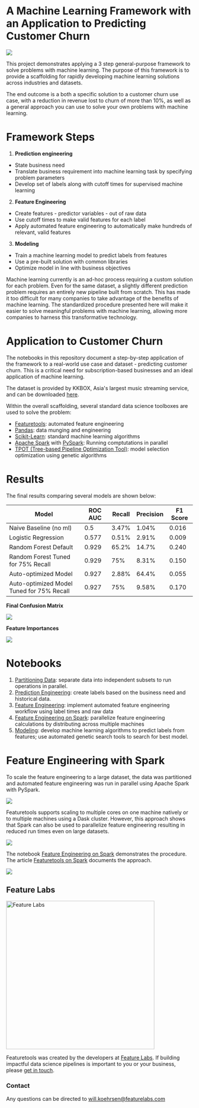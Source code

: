 # A Machine Learning Framework with an Application to Predicting Customer Churn

![](images/overall_framework.png)

This project demonstrates applying a 3 step general-purpose framework to solve problems with machine learning. The purpose of this 
framework is to provide a scaffolding for rapidly developing machine learning solutions across industries and datasets.

The end outcome is a both a specific solution to a customer churn use case, with a reduction in revenue lost to churn of more than 10%, 
as well as a general approach you can use to solve your own problems with machine learning. 

# Framework Steps

1. __Prediction engineering__
  * State business need
  * Translate business requirement into machine learning task by specifying problem parameters
  * Develop set of labels along with cutoff times for supervised machine learning
2. __Feature Engineering__
  * Create features - predictor variables - out of raw data 
  * Use cutoff times to make valid features for each label
  * Apply automated feature engineering to automatically make hundreds of relevant, valid features 
3. __Modeling__
  * Train a machine learning model to predict labels from features
  * Use a pre-built solution with common libraries
  * Optimize model in line with business objectives

Machine learning currently is an ad-hoc process requiring a custom solution for each problem. Even for the same dataset,
a slightly different prediction problem requires an entirely new pipeline built from scratch. This has made it too difficult for many 
companies to take advantage of the benefits of machine learning. The standardized procedure presented here will make it easier to solve 
meaningful problems with machine learning, allowing more companies to harness this transformative technology.

# Application to Customer Churn

The notebooks in this repository document a step-by-step application of the framework to a real-world use case and dataset - predicting
customer churn. This is a critical need for subscription-based businesses and an ideal application of machine learning. 

The dataset is provided by KKBOX, Asia's largest music streaming service, and can be downloaded [here](https://www.kaggle.com/c/kkbox-churn-prediction-challenge/data).

Within the overall scaffolding, several standard data science toolboxes are used to solve the problem:

* [Featuretools](https://docs.featuretools.com/#): automated feature engineering
* [Pandas](https://pandas.pydata.org): data munging and engineering
* [Scikit-Learn](http://scikit-learn.org/stable/documentation.html): standard machine learning algorithms
* [Apache Spark](https://spark.apache.org/documentation.html) with [PySpark](https://spark.apache.org/docs/latest/api/python/index.html): Running comptutations in parallel
* [TPOT (Tree-based Pipeline Optimization Tool)](https://github.com/EpistasisLab/tpot): model selection optimization using genetic algorithms

# Results

The final results comparing several models are shown below:

| Model                                     | ROC AUC | Recall | Precision | F1 Score |
|-------------------------------------------|---------|--------|-----------|----------|
| Naive Baseline (no ml)                    | 0.5     | 3.47%  | 1.04%     | 0.016   |
| Logistic Regression                       | 0.577   | 0.51%  | 2.91%     | 0.009   |
| Random Forest Default                     | 0.929   | 65.2%  | 14.7%     | 0.240   |
| Random Forest Tuned for 75% Recall        | 0.929   | 75%    | 8.31%     | 0.150    |
| Auto-optimized Model                      | 0.927   | 2.88%  | 64.4%     | 0.055   |
| Auto-optimized Model Tuned for 75% Recall | 0.927   | 75%    | 9.58%     | 0.170    |

__Final Confusion Matrix__

![](images/confusion_matrix_rf.png)

__Feature Importances__

![](images/most_important_rf.png)

# Notebooks

1. [Partitioning Data](https://github.com/FeatureLabs/customer-churn/blob/master/churn/1.%20Partitioning%20Data.ipynb): separate data
into independent subsets to run operations in parallel.
2. [Prediction Engineering](https://github.com/FeatureLabs/customer-churn/blob/master/churn/2.%20Prediction%20Engineering%20-%20Labeling.ipynb): create labels based on the business need and historical data.
3. [Feature Engineering](https://github.com/FeatureLabs/customer-churn/blob/master/churn/3.%20Feature%20Engineering.ipynb): implement
automated feature engineering workflow using label times and raw data
4. [Feature Engineering on Spark](https://github.com/FeatureLabs/customer-churn/blob/master/churn/4.%20Feature%20Engineering%20on%20Spark.ipynb): parallelize feature engineering calculations by 
distributing across multiple machines
5. [Modeling](https://github.com/FeatureLabs/customer-churn/blob/master/churn/5.%20Modeling.ipynb): develop machine learning
algorithms to predict labels from features; use automated genetic search tools to search for best model.

# Feature Engineering with Spark

To scale the feature engineering to a large dataset, the data was partitioned and automated feature engineering was run in parallel
using Apache Spark with PySpark. 

![](images/spark-logo-trademark.png)

Featuretools supports scaling to multiple cores on one machine natively or to multiple machines using a Dask cluster. However, this
approach shows that Spark can also be used to parallelize feature engineering resulting in reduced run times even on large datasets.

![](images/featuretools-logo.png)

The notebook [Feature Engineering on Spark](https://github.com/FeatureLabs/customer-churn/blob/master/churn/4.%20Feature%20Engineering%20on%20Spark.ipynb) demonstrates the procedure. The article [Featuretools on Spark](https://medium.com/feature-labs-engineering/featuretools-on-spark-e5aa67eaf807) documents the approach.

![](images/distributed_architecture.png)

## Feature Labs

<p align="left">
  <img src="images/FeatureLabs.png" width = "400" alt = "Feature Labs"/>
</p>

Featuretools was created by the developers at [Feature Labs](https://www.featurelabs.com/). If building impactful data science pipelines is important to you or your business, please [get in touch](https://www.featurelabs.com/contact.html).

### Contact

Any questions can be directed to will.koehrsen@featurelabs.com
